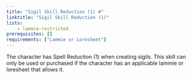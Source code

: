 ```yaml
---
title: "Sigil Skill Reduction (1) #"
linktitle: "Sigil Skill Reduction (1)"
lists:
    - lammie-restricted
prerequisites: []
requirements: ["Lammie or Loresheet"]
---
```

The character has Spell Reduction (1) when creating sigils. This skill can only be used or purchased if the character has an applicable lammie or loresheet that allows it.